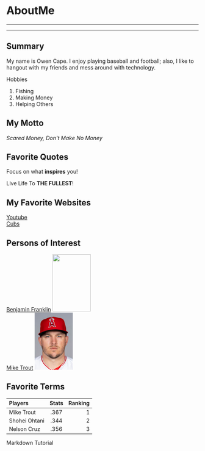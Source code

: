 # AboutMe
---
---
## Summary
[I have a new home]: https://cubs.com/
My name is Owen Cape. I enjoy playing baseball and football; also, I like to hangout with my friends and mess around with technology.

[1]: https://www.ushistory.org/franklin/info/index.htm
[2]: https://www.baseball-reference.com/players/t/troutmi01.shtml

Hobbies
1. Fishing
2. Making Money
3. Helping Others

## My Motto
*Scared Money, Don't Make No Money*

## Favorite Quotes

Focus on what **inspires** you!

Live Life To __THE FULLEST__!

## My Favorite Websites

[Youtube](https://youtube.com)<br>
[Cubs][I have a NEW HOME]

## Persons of Interest

[Benjamin Franklin][1]
<kbd>
 <img src="https://github.com/owencape/aboutMe/blob/main/img/ben.jpg" height="150px" width="100px"></kbd><br>
[Mike Trout][2]
<kbd>
<img src="https://github.com/owencape/aboutMe/blob/main/img/mike.jpg" height="150px" width="100px"></kbd>

## Favorite Terms

| Players | Stats | Ranking
|:-|:----:|---:
|Mike Trout| .367 | 1
|Shohei Ohtani| .344 | 2
|Nelson Cruz| .356 | 3


Markdown Tutorial
